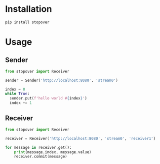 # Installation
```bash
pip install stopover
```

# Usage
## Sender
```python
from stopover import Receiver

sender = Sender('http://localhost:8080', 'stream0')

index = 0
while True:
  sender.put(f'hello world #{index}')
  index += 1
```

## Receiver
```python
from stopover import Receiver

receiver = Receiver('http://localhost:8080', 'stream0', 'receiver1')

for message in receiver.get():
    print(message.index, message.value)
    receiver.commit(message)
```

